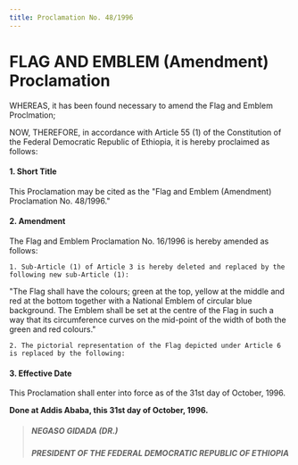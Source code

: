 ```yaml
---
title: Proclamation No. 48/1996
---
```


# FLAG AND EMBLEM (Amendment) Proclamation

WHEREAS, it has been found necessary to amend the Flag and Emblem Proclmation;

NOW, THEREFORE, in accordance with Article 55 (1) of the Constitution of the Federal Democratic Republic of Ethiopia, it is hereby proclaimed as follows:

#### 1. Short Title

This Proclamation may be cited as the "Flag and Emblem (Amendment) Proclamation No. 48/1996."

#### 2. Amendment

The Flag and Emblem Proclamation No. 16/1996 is hereby amended as follows:

    1. Sub-Article (1) of Article 3 is hereby deleted and replaced by the following new sub-Article (1):

"The Flag shall have the colours; green at the top, yellow at the middle and red at the bottom together with a National Emblem of circular blue background. The Emblem shall be set at the centre of the Flag in such a way that its circumference curves on the mid-point of the width of both the green and red colours."

    2. The pictorial representation of the Flag depicted under Article 6 is replaced by the following:

#### 3. Effective Date

This Proclamation shall enter into force as of the 31st day of October, 1996.

**Done at Addis Ababa, this 31st day of October, 1996.**

> ##### NEGASO GIDADA (DR.)
>
> ##### PRESIDENT OF THE FEDERAL DEMOCRATIC REPUBLIC OF ETHIOPIA